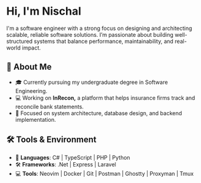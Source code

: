 # Hi, I'm Nischal 

I'm a software engineer with a strong focus on designing and architecting scalable, reliable software solutions. I’m passionate about building well-structured systems that balance performance, maintainability, and real-world impact.

## 🚀 About Me
- 🎓 Currently pursuing my undergraduate degree in Software Engineering.
- 💻 Working on **InRecon,** a platform that helps insurance firms track and reconcile bank statements.
- 🦾 Focused on system architecture, database design, and backend implementation.

## 🛠️ Tools & Environment
- 🔧 **Languages**: C# | TypeScript | PHP | Python 
- 🛠️ **Frameworks**: .Net | Express | Laravel  
- 💻 **Tools**: Neovim | Docker | Git | Postman | Ghostty | Proxyman | Tmux



